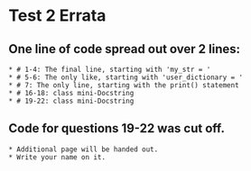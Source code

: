 
# Test 2 Errata

## One line of code spread out over 2 lines:
    * # 1-4: The final line, starting with 'my_str = '
    * # 5-6: The only like, starting with 'user_dictionary = '
    * # 7: The only line, starting with the print() statement
    * # 16-18: class mini-Docstring
    * # 19-22: class mini-Docstring

## Code for questions 19-22 was cut off.
    * Additional page will be handed out. 
    * Write your name on it.